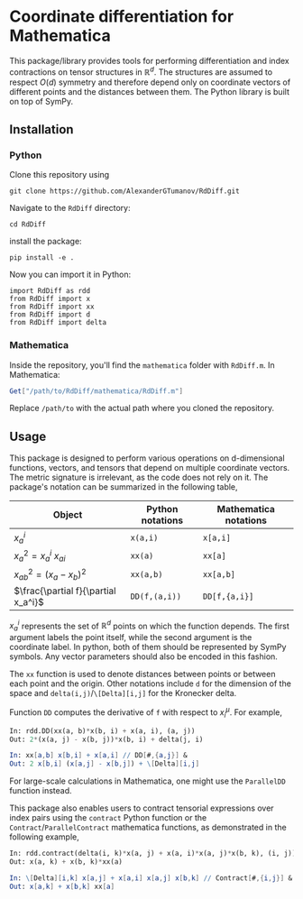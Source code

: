 # Coordinate differentiation for Mathematica
This package/library provides tools for performing differentiation and index contractions on tensor structures in $\mathbb{R}^d$. The structures are assumed to respect $O(d)$ symmetry and therefore depend only on coordinate vectors of different points and the distances between them. The Python library is built on top of SymPy.
## Installation

### Python
Clone this repository using
```console
git clone https://github.com/AlexanderGTumanov/RdDiff.git
```
Navigate to the ``RdDiff`` directory:
```console
cd RdDiff
```
install the package:
```console
pip install -e .
```
Now you can import it in Python:
```console
import RdDiff as rdd
from RdDiff import x
from RdDiff import xx
from RdDiff import d
from RdDiff import delta
```
### Mathematica
Inside the repository, you'll find the ``mathematica`` folder with ``RdDiff.m``.
In Mathematica:
```mathematica
Get["/path/to/RdDiff/mathematica/RdDiff.m"]
```
Replace ``/path/to`` with the actual path where you cloned the repository.
## Usage
This package is designed to perform various operations on d-dimensional functions, vectors, and tensors that depend on multiple coordinate vectors. The metric signature is irrelevant, as the code does not rely on it. The package's notation can be summarized in the following table,

| Object                                | Python notations    |  Mathematica notations  |
| --------                              | -------             | -------                 |
| $x^i_a$                               | ``x(a,i)``          | ``x[a,i]``              |
| $x_a^2 = x_a^i\ x_{ai}$               | ``xx(a)``           | ``xx[a]``               |
| $x_{ab}^2 = \left(x_a-x_b\right)^2$   | ``xx(a,b)``         | ``xx[a,b]``             |
| $\frac{\partial f}{\partial x_a^i}$   | ``DD(f,(a,i))``     | ``DD[f,{a,i}]``         |

$x^i_a$ represents the set of $\mathbb{R}^d$ points on which the function depends. The first argument labels the point itself, while the second argument is the coordinate label. In python, both of them should be represented by SymPy symbols. Any vector parameters should also be encoded in this fashion.

The ``xx`` function is used to denote distances between points or between each point and the origin. Other notations include ``d`` for the dimension of the space and ``delta(i,j)``/``\[Delta][i,j]`` for the Kronecker delta.

Function ``DD`` computes the derivative of ``f`` with respect to $x^\mu_i$. For example,

```python
In: rdd.DD(xx(a, b)*x(b, i) + x(a, i), (a, j))
Out: 2*(x(a, j) - x(b, j))*x(b, i) + delta(j, i)
```
```mathematica
In: xx[a,b] x[b,i] + x[a,i] // DD[#,{a,j}] &
Out: 2 x[b,i] (x[a,j] - x[b,j]) + \[Delta][i,j]
```

For large-scale calculations in Mathematica, one might use the ``ParallelDD`` function instead.

This package also enables users to contract tensorial expressions over index pairs using the ``contract`` Python function or the ``Contract``/``ParallelContract`` mathematica functions, as demonstrated in the following example,

```python
In: rdd.contract(delta(i, k)*x(a, j) + x(a, i)*x(a, j)*x(b, k), (i, j))
Out: x(a, k) + x(b, k)*xx(a)
```
```mathematica
In: \[Delta][i,k] x[a,j] + x[a,i] x[a,j] x[b,k] // Contract[#,{i,j}] &
Out: x[a,k] + x[b,k] xx[a]
```
